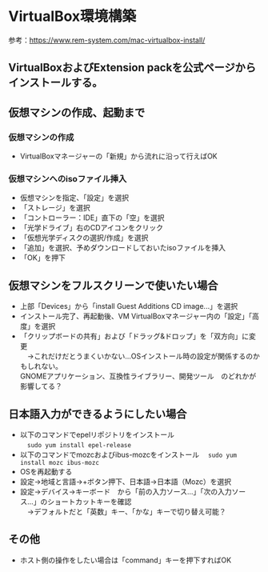 # VirtualBox環境構築
参考：https://www.rem-system.com/mac-virtualbox-install/

## VirtualBoxおよびExtension packを公式ページからインストールする。

## 仮想マシンの作成、起動まで

### 仮想マシンの作成
- VirtualBoxマネージャーの「新規」から流れに沿って行えばOK

### 仮想マシンへのisoファイル挿入
- 仮想マシンを指定、「設定」を選択
- 「ストレージ」を選択
- 「コントローラー：IDE」直下の「空」を選択
- 「光学ドライブ」右のCDアイコンをクリック
- 「仮想光学ディスクの選択/作成」を選択
- 「追加」を選択、予めダウンロードしておいたisoファイルを挿入
- 「OK」を押下


## 仮想マシンをフルスクリーンで使いたい場合
- 上部「Devices」から「install Guest Additions CD image...」を選択
-  インストール完了、再起動後、VM VirtualBoxマネージャー内の「設定」「高度」を選択
- 「クリップボードの共有」および「ドラッグ&ドロップ」を「双方向」に変更  
　->これだけだとうまくいかない...OSインストール時の設定が関係するのかもしれない。  
GNOMEアプリケーション、互換性ライブラリー、開発ツール　のどれかが影響してる？


## 日本語入力ができるようにしたい場合
- 以下のコマンドでepelリポジトリをインストール  
　`sudo yum install epel-release`
- 以下のコマンドでmozcおよびibus-mozcをインストール
　`sudo yum install mozc ibus-mozc`
- OSを再起動する
- 設定->地域と言語->+ボタン押下、日本語->日本語（Mozc）を選択
- 設定->デバイス->キーボード　から「前の入力ソース...」「次の入力ソース...」のショートカットキーを確認  
　->デフォルトだと「英数」キー、「かな」キーで切り替え可能？

## その他
- ホスト側の操作をしたい場合は「command」キーを押下すればOK